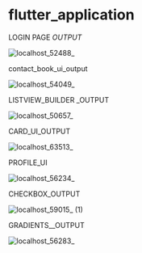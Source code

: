 # flutter_application

LOGIN PAGE _OUTPUT_

![localhost_52488_](https://user-images.githubusercontent.com/108115666/198061065-c1ecc84d-ad89-4178-bed7-d1b691624ef3.png)

contact_book_ui_output

![localhost_54049_](https://user-images.githubusercontent.com/108115666/198844588-0ca2895d-061d-4545-8ddb-695ac3548229.png)

LISTVIEW_BUILDER _OUTPUT

![localhost_50657_](https://user-images.githubusercontent.com/108115666/199189685-7c1cccfc-4504-4e19-9b01-f23f1aee26dc.png)

CARD_UI_OUTPUT

![localhost_63513_](https://user-images.githubusercontent.com/108115666/199467175-51c6e333-a834-4ead-a890-cdf25ec87e69.png)

PROFILE_UI

![localhost_56234_](https://user-images.githubusercontent.com/108115666/200021446-0397b1fc-51e0-44dd-8423-89ce16db4800.png)

CHECKBOX_OUTPUT

![localhost_59015_ (1)](https://user-images.githubusercontent.com/108115666/200763814-86251d80-841a-40b5-a1e6-8f049b7cbed6.png)

GRADIENTS__OUTPUT

![localhost_56283_](https://user-images.githubusercontent.com/108115666/202367448-dd4846da-4ecd-4738-b88f-3abb8c7adefd.png)










